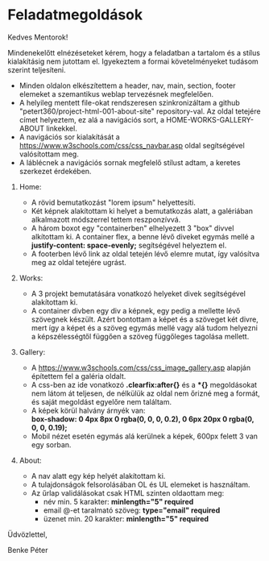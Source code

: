 # Feladatmegoldások

Kedves Mentorok!

Mindenekelőtt elnézéseteket kérem, hogy a feladatban a tartalom és a stílus kialakításig nem jutottam el.
Igyekeztem a formai követelményeket tudásom szerint teljesíteni.

* Minden oldalon elkészítettem a header, nav, main, section, footer elemeket a szemantikus weblap tervezésnek megfelelően.
* A helyileg mentett file-okat rendszeresen szinkronizáltam a github "petert360/project-html-001-about-site" repository-val. Az oldal tetejére címet helyeztem, ez alá a navigációs sort, a HOME-WORKS-GALLERY-ABOUT linkekkel.
* A navigációs sor kialakítását a https://www.w3schools.com/css/css_navbar.asp oldal segítségével valósítottam meg.
* A láblécnek a navigációs sornak megfelelő stílust adtam, a keretes szerkezet érdekében.

1. Home:
    * A rövid bemutatkozást "lorem ipsum" helyettesíti.
    * Két képnek alakítottam ki helyet a bemutatkozás alatt, a galériában alkalmazott módszerrel tettem reszponzívvá.
    * A három boxot egy "containerben" elhelyezett 3 "box" divvel alkítottam ki. A container flex, a benne lévő diveket egymás mellé a __justify-content: space-evenly;__ segítségével helyeztem el.
    * A footerben lévő link az oldal tetején lévő elemre mutat, így valósítva meg az oldal tetejére ugrást.

2. Works: 
    * A 3 projekt bemutatására vonatkozó helyeket divek segítségével alakítottam ki.
    * A container divben egy div a képnek, egy pedig a mellette lévő szövegnek készült. Azért bontottam a képet és a szöveget két divre, mert így a képet és a szöveg egymás mellé vagy alá tudom helyezni a képszélességtől függően a szöveg függőleges tagolása mellett.

3. Gallery: 
    * A https://www.w3schools.com/css/css_image_gallery.asp alapján építettem fel a galéria oldalt.
    * A css-ben az ide vonatkozó __.clearfix:after{}__ és a __*{}__ megoldásokat nem látom át teljesen, de nélkülük az oldal nem őrizné meg a formát, és saját megoldást egyelőre nem találtam.
    * A képek körül halvány árnyék van:  
    __box-shadow: 0 4px 8px 0 rgba(0, 0, 0, 0.2), 0 6px 20px 0 rgba(0, 0, 0, 0.19);__
    * Mobil nézet esetén egymás alá kerülnek a képek, 600px felett 3 van egy sorban.

4. About:
    * A nav alatt egy kép helyét alakítottam ki.
    * A tulajdonságok felsorolásában OL és UL elemeket is használtam.
    * Az űrlap validálásokat csak HTML szinten oldaottam meg:
        * név min. 5 karakter: __minlength="5" required__
        * email @-et taralmató szöveg: __type="email" required__
        * üzenet min. 20 karakter: __minlength="5" required__

Üdvözlettel,

Benke Péter
